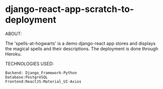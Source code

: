 # django-react-app-scratch-to-deployment




ABOUT:


The 'spells-at-hogwarts' is a demo django-react app stores and displays the magical spells and their descriptions. The deployment is done through Heroku.


TECHNOLOGIES USED:

    Backend: Django_Framework-Python
    Database:PostgreSQL
    Frontend:ReactJS-Material_UI-Axios
